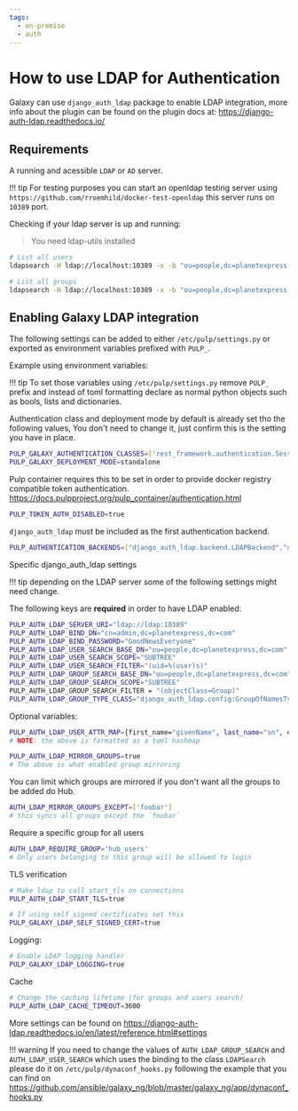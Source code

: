 ```yaml
---
tags:
  - on-premise
  - auth
---
```


# How to use LDAP for Authentication

Galaxy can use `django_auth_ldap` package to enable LDAP integration, more info about the plugin can
be found on the plugin docs at: https://django-auth-ldap.readthedocs.io/ 

## Requirements

A running and acessible `LDAP` or `AD` server.

!!! tip
    For testing purposes you can start an openldap testing server using
    `https://github.com/rroemhild/docker-test-openldap` this server runs on `10389` port.


Checking if your ldap server is up and running:

> You need ldap-utils installed

```bash
# List all users
ldapsearch -H ldap://localhost:10389 -x -b "ou=people,dc=planetexpress,dc=com" -D "cn=admin,dc=planetexpress,dc=com" -w GoodNewsEveryone "(objectClass=inetOrgPerson)"

# List all groups
ldapsearch -H ldap://localhost:10389 -x -b "ou=people,dc=planetexpress,dc=com" -D "cn=admin,dc=planetexpress,dc=com" -w GoodNewsEveryone "(objectClass=Group)"
```

## Enabling Galaxy LDAP integration

The following settings can be added to either `/etc/pulp/settings.py` or exported as environment
variables prefixed with `PULP_`.


Example using environment variables:

!!! tip
    To set those variables using `/etc/pulp/settings.py` remove `PULP_` prefix and instead of toml formatting
    declare as normal python objects such as bools, lists and dictionaries.


Authentication class and deployment mode by default is already set tho the following values, 
You don't need to change it, just confirm this is the setting you have in place.

```bash
PULP_GALAXY_AUTHENTICATION_CLASSES=['rest_framework.authentication.SessionAuthentication','rest_framework.authentication.TokenAuthentication','rest_framework.authentication.BasicAuthentication']
PULP_GALAXY_DEPLOYMENT_MODE=standalone
```

Pulp container requires this to be set in order to provide docker registry compatible token authentication.
https://docs.pulpproject.org/pulp_container/authentication.html

```bash
PULP_TOKEN_AUTH_DISABLED=true
```

`django_auth_ldap` must be included as the first authentication backend.

```bash
PULP_AUTHENTICATION_BACKENDS=["django_auth_ldap.backend.LDAPBackend","django.contrib.auth.backends.ModelBackend","guardian.backends.ObjectPermissionBackend","pulpcore.backends.ObjectRolePermissionBackend"]
```

Specific django_auth_ldap settings

!!! tip
    depending on the LDAP server some of the following settings might need change.

The following keys are **required** in order to have LDAP enabled:

```bash
PULP_AUTH_LDAP_SERVER_URI="ldap://ldap:10389"
PULP_AUTH_LDAP_BIND_DN="cn=admin,dc=planetexpress,dc=com"
PULP_AUTH_LDAP_BIND_PASSWORD="GoodNewsEveryone"
PULP_AUTH_LDAP_USER_SEARCH_BASE_DN="ou=people,dc=planetexpress,dc=com"
PULP_AUTH_LDAP_USER_SEARCH_SCOPE="SUBTREE"
PULP_AUTH_LDAP_USER_SEARCH_FILTER="(uid=%(user)s)"
PULP_AUTH_LDAP_GROUP_SEARCH_BASE_DN="ou=people,dc=planetexpress,dc=com"
PULP_AUTH_LDAP_GROUP_SEARCH_SCOPE="SUBTREE"
PULP_AUTH_LDAP_GROUP_SEARCH_FILTER = "(objectClass=Group)"
PULP_AUTH_LDAP_GROUP_TYPE_CLASS="django_auth_ldap.config:GroupOfNamesType"
```

Optional variables:

```bash
PULP_AUTH_LDAP_USER_ATTR_MAP={first_name="givenName", last_name="sn", email="mail"}
# NOTE: the above is formatted as a toml hashmap

PULP_AUTH_LDAP_MIRROR_GROUPS=true
# The above is what enabled group mirroring
```

You can limit which groups are mirrored if you don't want all the groups to be added do Hub.

```bash
AUTH_LDAP_MIRROR_GROUPS_EXCEPT=['foobar']
# this syncs all groups except the `foobar`
```

Require a specific group for all users

```bash
AUTH_LDAP_REQUIRE_GROUP='hub_users'
# Only users belonging to this group will be allowed to login
```

TLS verification

```bash
# Make ldap to call start_tls on connections
PULP_AUTH_LDAP_START_TLS=true

# If using self signed certificates set this
PULP_GALAXY_LDAP_SELF_SIGNED_CERT=true
```

Logging:

```bash
# Enable LDAP logging handler
PULP_GALAXY_LDAP_LOGGING=true
```

Cache

```bash
# Change the caching lifetime (for groups and users search)
PULP_AUTH_LDAP_CACHE_TIMEOUT=3600
```


More settings can be found on https://django-auth-ldap.readthedocs.io/en/latest/reference.html#settings


!!! warning
    If you need to change the values of `AUTH_LDAP_GROUP_SEARCH` and `AUTH_LDAP_USER_SEARCH` which uses the binding to the class `LDAPSearch`
    please do it on `/etc/pulp/dynaconf_hooks.py` following the example that you can find on https://github.com/ansible/galaxy_ng/blob/master/galaxy_ng/app/dynaconf_hooks.py